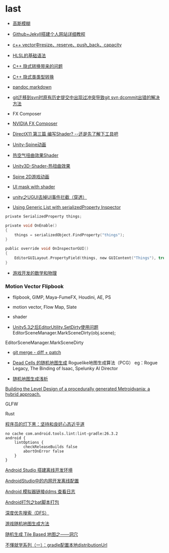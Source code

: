 
# last

- [高斯模糊](https://www.cnblogs.com/invisible2/p/9177018.html)
- [Github+Jekyll搭建个人网站详细教程](https://www.jianshu.com/p/9f71e260925d)

- [c++ vector中resize、reserve、push_back、capacity](https://blog.csdn.net/cyteven/article/details/10337599)
- [HLSL的基础语法](https://blog.csdn.net/ddupd/article/details/41705953)
- [C++ 隐式转换带来的问题](http://www.51testing.com/html/15/n-824015.html)
- [C++ 隐式类类型转换](https://www.cnblogs.com/QG-whz/p/4472566.html)
- [pandoc markdown](https://daringfireball.net/projects/markdown/)
- [git迁移到svn时原有历史提交中出现过冲突导致git svn dcommit出错的解决方法](https://www.cnblogs.com/lzhskywalker/archive/2012/06/11/2544791.html)

- FX Composer
- [NVIDIA FX Composer](https://blog.csdn.net/chenjinxian_3d/article/details/51792423)
- [DirectX11 第三篇 编写Shader? --还是先了解下工具吧](https://blog.csdn.net/xueyedie1234/article/details/51354458/)
- [Unity-Spine动画](https://www.jianshu.com/p/588398464331)
- [热空气扭曲效果Shader](https://www.cnblogs.com/wonderKK/p/4644813.html)
- [Unity3D-Shader-热扭曲效果](https://www.cnblogs.com/lijiajia/p/6861516.html)
- [Spine 2D游戏动画](http://zh.esotericsoftware.com)

- [UI mask with shader](https://answers.unity.com/questions/980924/ui-mask-with-shader.html)
- [unity之UGUI去掉UI事件拦截（穿透）](https://blog.csdn.net/xufeng0991/article/details/65982019)
- [Using Generic List with serializedProperty Inspector](https://answers.unity.com/questions/682932/using-generic-list-with-serializedproperty-inspect.html)

```c
private SerializedProperty things;

private void OnEnable()
{
	things = serializedObject.FindProperty("things");
}

public override void OnInspectorGUI()
{ 
	EditorGUILayout.PropertyField(things, new GUIContent("Things"), true);
}

```

- [游戏开发的数学和物理](https://github.com/AlloVince/physics_mathematics_skills_for_game_development)

### Motion Vector Flipbook

- flipbook, GIMP,  Maya-FumeFX, Houdini, AE, PS
- motion vector, Flow Map, Slate
- shader

- [Unity5.3之后EditorUtility.SetDirty使用问题](http://aclegend.org/weblog/2018/03/06/unity53editorutilitysetdirty/)
EditorSceneManager.MarkSceneDirty(obj.scene);

EditorSceneManager.MarkSceneDirty

- [git merge - diff + patch](https://www.cnblogs.com/findumars/p/4236930.html)


- [Dead Cells 的随机地图生成](https://indienova.com/indie-game-development/the-procedurally-generated-map-of-dead-cells/)
Roguelike地图生成算法（PCG）
eg：Rogue Legacy, The Binding of Isaac, Spelunky
AI Director

- [随机地图生成浅析](https://www.jianshu.com/p/bae0719cf53f)

[Building the Level Design of a procedurally generated Metroidvania: a hybrid approach.](https://www.gamasutra.com/blogs/SebastienBENARD/20170329/294642/Building_the_Level_Design_of_a_procedurally_generated_Metroidvania_a_hybrid_approach.php)

GLFW

Rust

[程序员的灯下黑：坚持和良好心态近乎道](https://www.cnblogs.com/flying_bat/archive/2007/05/30/764644.html)


```
no cache com.android.tools.lint:lint-gradle:26.3.2
android {
	lintOptions {
		checkReleaseBuilds false
		abortOnError false
	}
}
```

[Android Studio 搭建离线开发环境](https://www.jianshu.com/p/b12974b0fb25)

[AndroidStudio中的内网开发离线配置](https://blog.csdn.net/wannaconquer/article/details/83041756)

[Android 模拟器链接ddms 查看日志](https://blog.csdn.net/ttmice/article/details/99294372)

[Android打包之bat脚本打包](https://blog.csdn.net/ljh081231/article/details/82850196)

[深度优先搜索（DFS）](https://blog.csdn.net/qq_33302004/article/details/79671880)

[游戏随机地图生成方法](https://www.cnblogs.com/AaronBlogs/p/7017493.html)

[随机生成 Tile Based 地图之——洞穴](https://indienova.com/indie-game-development/procedural-content-generation-tile-based-random-cave-map/)

[不懂就学系列（一）：gradle配置本地distributionUrl](https://www.jianshu.com/p/365a2bf2b92e)





